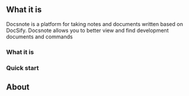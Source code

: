 ## What it is

Docsnote is a platform for taking notes and documents written based on DocSify. Docsnote allows you to better view and find development documents and commands

### What it is

### Quick start

## About